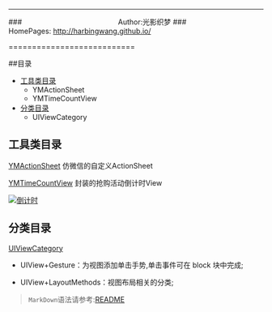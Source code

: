 ****
###　　　　　　　　　　　　    		　 Author:光影织梦
###　　　　        　　　　　 		  HomePages: http://harbingwang.github.io/

===========================

##目录
* [工具类目录](#工具类目录)
    * YMActionSheet
	* YMTimeCountView
* [分类目录](#分类目录)
	* UIViewCategory

工具类目录
-----------
[YMActionSheet](https://github.com/HarbingWang/Project/tree/master/HBMobileProject/Expand/Tool/YMActionSheet "YMActionSheet") 仿微信的自定义ActionSheet

[YMTimeCountView](https://github.com/HarbingWang/Project/tree/master/HBMobileProject/Expand/Tool/TimeCountView "YMTimeCountView") 封装的抢购活动倒计时View

[![倒计时](https://github.com/HarbingWang/Project/blob/master/HBMobileProject/ImageFile/store.gif "商城倒计时动画")](http://harbingwang.github.io/)


分类目录
-----------
[UIViewCategory](https://github.com/HarbingWang/Project/tree/master/HBMobileProject/Expand/Category/UIViewCategory)
* UIView+Gesture：为视图添加单击手势,单击事件可在 block 块中完成;
- UIView+LayoutMethods：视图布局相关的分类;

> `MarkDown`语法请参考:[README](https://github.com/guodongxiaren/README)